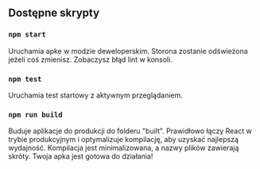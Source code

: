 ## Dostępne skrypty

### `npm start`
Uruchamia apke w modzie deweloperskim.
Storona zostanie odświeżona jeżeli coś zmienisz.
Zobaczysz błąd lint w konsoli.

### `npm test`
Uruchamia test startowy z aktywnym przeglądaniem.

### `npm run build`
Buduje aplikacje do produkcji do folderu "built".
Prawidłowo łączy React w trybie produkcyjnym i optymalizuje kompilację, aby uzyskać najlepszą wydajność.
Kompilacja jest minimalizowana, a nazwy plików zawierają skróty.
Twoja apka jest gotowa do działania!
